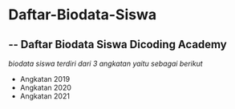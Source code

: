 # Daftar-Biodata-Siswa
--
Daftar Biodata Siswa Dicoding Academy 
-- 
*biodata siswa terdiri dari 3 angkatan yaitu sebagai berikut*
- Angkatan 2019
- Angkatan 2020
- Angkatan 2021
